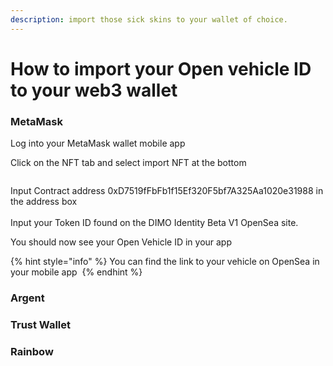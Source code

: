 ```yaml
---
description: import those sick skins to your wallet of choice.
---
```


# How to import your Open vehicle ID to your web3 wallet

### MetaMask <img src="../.gitbook/assets/metamask-630903.png" alt="" data-size="line">

Log into your MetaMask wallet mobile app

Click on the NFT tab and select import NFT at the bottom&#x20;

<img src="../.gitbook/assets/IMG_0410.PNG" alt="" data-size="original">

Input Contract address 0xD7519fFbFb1f15Ef320F5bf7A325Aa1020e31988 in the address box <img src="../.gitbook/assets/IMG_0413.PNG" alt="" data-size="line">\
\
Input your Token ID found on the DIMO Identity Beta V1 OpenSea site.<img src="../.gitbook/assets/iScreen Shoter - 2022-07-21 140753.751.png" alt="" data-size="line">

You should now see your Open Vehicle ID in your app&#x20;

{% hint style="info" %}
You can find the link to your vehicle on OpenSea in your mobile app <img src="../.gitbook/assets/IMG_0424.PNG" alt="" data-size="line">
{% endhint %}

### Argent

### Trust Wallet

### Rainbow



